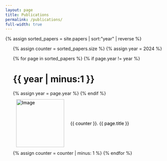 ```yaml
---
layout: page
title: Publications
permalink: /publications/
full-width: true
---
```


{% assign sorted_papers = site.papers | sort:"year" | reverse %}

<ol type="1">
  {% assign counter = sorted_papers.size %}
  {% assign year = 2024 %}

  {% for page in sorted_papers %}
    {% if page.year != year %}
      <h1>{{ year | minus:1 }}</h1>
      {% assign year = page.year %}
    {% endif %}
    <a href="{{ page.url }}">
      <li class="list-item">
        <img src="{{ page.image }}" alt="Image">
        {{ counter }}. {{ page.title }}
      </li>
    </a>
    {% assign counter = counter | minus: 1 %}
  {% endfor %}
</ol>

<style>
  .list-item {
    display: flex;
    align-items: center;
    padding: 10px;
  }
  
  .list-item img {
    width: 150px; /* Adjust the width as per your requirement */
    height: auto; /* Maintain aspect ratio */
    margin-right: 20px; /* Add spacing between image and text */
  }

  a {
    color: black; /* Set the desired color for the hyperlink */
    text-decoration: none; /* Remove the underline */
  }
</style>
